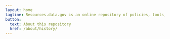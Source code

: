```yaml
---
layout: home
tagline: Resources.data.gov is an online repository of policies, tools, case studies and other resources to support data governance, management, and use throughout the federal government
button:
  text: About this repository
  href: /about/history/
---
```

